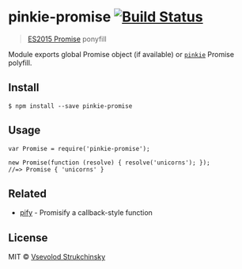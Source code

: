 <h1 id="pinkie-promise-%21build-status">pinkie-promise <a href="https://travis-ci.org/floatdrop/pinkie-promise"><img src="https://travis-ci.org/floatdrop/pinkie-promise.svg?branch=master" alt="Build Status" /></a></h1>

<blockquote>
  <p><a href="https://people.mozilla.org/~jorendorff/es6-draft.html#sec-promise-objects">ES2015 Promise</a> ponyfill</p>
</blockquote>

<p>Module exports global Promise object (if available) or <a href="http://github.com/floatdrop/pinkie"><code>pinkie</code></a> Promise polyfill.</p>

<h2 id="install">Install</h2>

<pre><code>$ npm install --save pinkie-promise
</code></pre>

<h2 id="usage">Usage</h2>

<pre><code class="js">var Promise = require('pinkie-promise');

new Promise(function (resolve) { resolve('unicorns'); });
//=&gt; Promise { 'unicorns' }
</code></pre>

<h2 id="related">Related</h2>

<ul>
<li><a href="https://github.com/sindresorhus/pify">pify</a> - Promisify a callback-style function</li>
</ul>

<h2 id="license">License</h2>

<p>MIT © <a href="http://github.com/floatdrop">Vsevolod Strukchinsky</a></p>
